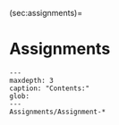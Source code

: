 (sec:assignments)=
# Assignments

```{toctree}
---
maxdepth: 3
caption: "Contents:"
glob:
---
Assignments/Assignment-*
```
